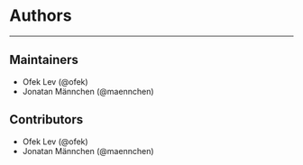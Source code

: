 # Authors

-----

## Maintainers

- Ofek Lev (@ofek)
- Jonatan Männchen (@maennchen)

## Contributors

- Ofek Lev (@ofek)
- Jonatan Männchen (@maennchen)
